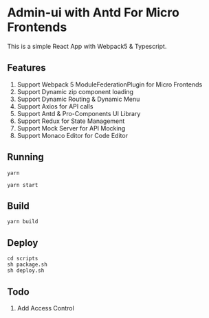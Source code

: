 # Admin-ui with Antd For Micro Frontends

This is a simple React App with Webpack5 & Typescript.

## Features
1. Support Webpack 5 ModuleFederationPlugin for Micro Frontends
2. Support Dynamic zip component loading
3. Support Dynamic Routing & Dynamic Menu
4. Support Axios for API calls
5. Support Antd & Pro-Components UI Library
6. Support Redux for State Management
7. Support Mock Server for API Mocking
8. Support Monaco Editor for Code Editor

## Running
```shell
yarn

yarn start
```
## Build
```shell
yarn build
```

## Deploy
```shell
cd scripts
sh package.sh
sh deploy.sh
```

## Todo
1. Add Access Control